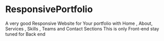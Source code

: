 # ResponsivePortfolio
A very good Responsive Website for Your portfolio
with Home , About, Services , Skills , Teams and Contact Sections
This is only Front-end stay tuned for Back end 
